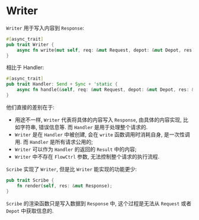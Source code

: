 # Writer

`Writer` 用于写入内容到 `Response`:

```rust
#[async_trait]
pub trait Writer {
    async fn write(mut self, req: &mut Request, depot: &mut Depot, res: &mut Response);
}
```

相比于 Handler:

```rust
#[async_trait]
pub trait Handler: Send + Sync + 'static {
    async fn handle(&self, req: &mut Request, depot: &mut Depot, res: &mut Response, ctrl: &mut FlowCtrl);
}
```

他们直接的差别在于:
- 用途不一样, `Writer` 代表将具体的内容写入 `Response`, 由具体的内容实现, 比如字符串, 错误信息等. 而 `Handler` 是用于处理整个请求的.
- `Writer` 是在 `Handler` 中被创建, 会在 `write` 函数调用时消耗自身, 是一次性调用. 而 `Handler` 是所有请求公用的;
- `Writer` 可以作为 `Handler` 的返回的 `Result` 中的内容;
- `Writer` 中不存在 `FlowCtrl` 参数, 无法控制整个请求的执行流程.

`Scribe` 实现了 `Writer`, 但是比 `Writer` 能实现的功能更少:

```rust
pub trait Scribe {
    fn render(self, res: &mut Response);
}
```

`Scribe` 的渲染函数只是写入数据到 `Response` 中, 这个过程是无法从 `Request` 或者 `Depot` 中获取信息的.